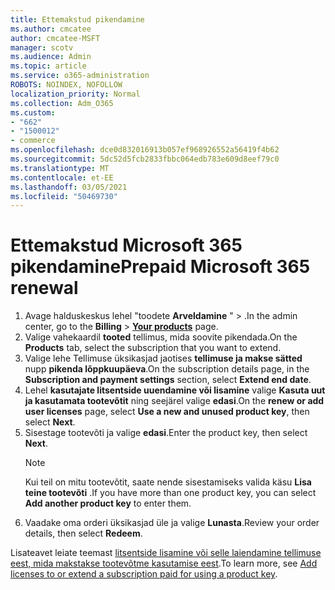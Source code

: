 ```yaml
---
title: Ettemakstud pikendamine
ms.author: cmcatee
author: cmcatee-MSFT
manager: scotv
ms.audience: Admin
ms.topic: article
ms.service: o365-administration
ROBOTS: NOINDEX, NOFOLLOW
localization_priority: Normal
ms.collection: Adm_O365
ms.custom:
- "662"
- "1500012"
- commerce
ms.openlocfilehash: dce0d832016913b057ef968926552a56419f4b62
ms.sourcegitcommit: 5dc52d5fcb2833fbbc064edb783e609d8eef79c0
ms.translationtype: MT
ms.contentlocale: et-EE
ms.lasthandoff: 03/05/2021
ms.locfileid: "50469730"
---
```

# <a name="prepaid-microsoft-365-renewal"></a><span data-ttu-id="0aa2a-102">Ettemakstud Microsoft 365 pikendamine</span><span class="sxs-lookup"><span data-stu-id="0aa2a-102">Prepaid Microsoft 365 renewal</span></span>

1. <span data-ttu-id="0aa2a-103">Avage halduskeskus lehel "toodete **Arveldamine** " \> **[](https://go.microsoft.com/fwlink/p/?linkid=842054)** .</span><span class="sxs-lookup"><span data-stu-id="0aa2a-103">In the admin center, go to the **Billing** \> **[Your products](https://go.microsoft.com/fwlink/p/?linkid=842054)** page.</span></span>
2. <span data-ttu-id="0aa2a-104">Valige vahekaardil **tooted** tellimus, mida soovite pikendada.</span><span class="sxs-lookup"><span data-stu-id="0aa2a-104">On the **Products** tab, select the subscription that you want to extend.</span></span>
3. <span data-ttu-id="0aa2a-105">Valige lehe Tellimuse üksikasjad jaotises **tellimuse ja makse sätted** nupp **pikenda lõppkuupäeva**.</span><span class="sxs-lookup"><span data-stu-id="0aa2a-105">On the subscription details page, in the **Subscription and payment settings** section, select **Extend end date**.</span></span>
4. <span data-ttu-id="0aa2a-106">Lehel **kasutajate litsentside uuendamine või lisamine** valige **Kasuta uut ja kasutamata tootevõtit** ning seejärel valige **edasi**.</span><span class="sxs-lookup"><span data-stu-id="0aa2a-106">On the **renew or add user licenses** page, select **Use a new and unused product key**, then select **Next**.</span></span>
5. <span data-ttu-id="0aa2a-107">Sisestage tootevõti ja valige **edasi**.</span><span class="sxs-lookup"><span data-stu-id="0aa2a-107">Enter the product key, then select **Next**.</span></span>
    > [!NOTE]
    > <span data-ttu-id="0aa2a-108">Kui teil on mitu tootevõtit, saate nende sisestamiseks valida käsu **Lisa teine tootevõti** .</span><span class="sxs-lookup"><span data-stu-id="0aa2a-108">If you have more than one product key, you can select **Add another product key** to enter them.</span></span>
6. <span data-ttu-id="0aa2a-109">Vaadake oma orderi üksikasjad üle ja valige **Lunasta**.</span><span class="sxs-lookup"><span data-stu-id="0aa2a-109">Review your order details, then select **Redeem**.</span></span>

<span data-ttu-id="0aa2a-110">Lisateavet leiate teemast [litsentside lisamine või selle laiendamine tellimuse eest, mida makstakse tootevõtme kasutamise eest](https://docs.microsoft.com/microsoft-365/commerce/licenses/add-licenses-using-product-key).</span><span class="sxs-lookup"><span data-stu-id="0aa2a-110">To learn more, see [Add licenses to or extend a subscription paid for using a product key](https://docs.microsoft.com/microsoft-365/commerce/licenses/add-licenses-using-product-key).</span></span>